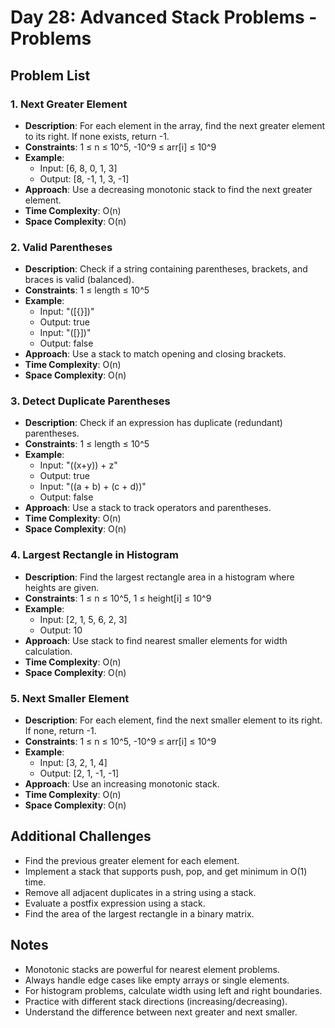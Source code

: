 # Day 28: Advanced Stack Problems - Problems

## Problem List

### 1. Next Greater Element

- **Description**: For each element in the array, find the next greater element to its right. If none exists, return -1.
- **Constraints**: 1 ≤ n ≤ 10^5, -10^9 ≤ arr[i] ≤ 10^9
- **Example**:
  - Input: [6, 8, 0, 1, 3]
  - Output: [8, -1, 1, 3, -1]
- **Approach**: Use a decreasing monotonic stack to find the next greater element.
- **Time Complexity**: O(n)
- **Space Complexity**: O(n)

### 2. Valid Parentheses

- **Description**: Check if a string containing parentheses, brackets, and braces is valid (balanced).
- **Constraints**: 1 ≤ length ≤ 10^5
- **Example**:
  - Input: "([{}])"
  - Output: true
  - Input: "([}])"
  - Output: false
- **Approach**: Use a stack to match opening and closing brackets.
- **Time Complexity**: O(n)
- **Space Complexity**: O(n)

### 3. Detect Duplicate Parentheses

- **Description**: Check if an expression has duplicate (redundant) parentheses.
- **Constraints**: 1 ≤ length ≤ 10^5
- **Example**:
  - Input: "((x+y)) + z"
  - Output: true
  - Input: "((a + b) + (c + d))"
  - Output: false
- **Approach**: Use a stack to track operators and parentheses.
- **Time Complexity**: O(n)
- **Space Complexity**: O(n)

### 4. Largest Rectangle in Histogram

- **Description**: Find the largest rectangle area in a histogram where heights are given.
- **Constraints**: 1 ≤ n ≤ 10^5, 1 ≤ height[i] ≤ 10^9
- **Example**:
  - Input: [2, 1, 5, 6, 2, 3]
  - Output: 10
- **Approach**: Use stack to find nearest smaller elements for width calculation.
- **Time Complexity**: O(n)
- **Space Complexity**: O(n)

### 5. Next Smaller Element

- **Description**: For each element, find the next smaller element to its right. If none, return -1.
- **Constraints**: 1 ≤ n ≤ 10^5, -10^9 ≤ arr[i] ≤ 10^9
- **Example**:
  - Input: [3, 2, 1, 4]
  - Output: [2, 1, -1, -1]
- **Approach**: Use an increasing monotonic stack.
- **Time Complexity**: O(n)
- **Space Complexity**: O(n)

## Additional Challenges

- Find the previous greater element for each element.
- Implement a stack that supports push, pop, and get minimum in O(1) time.
- Remove all adjacent duplicates in a string using a stack.
- Evaluate a postfix expression using a stack.
- Find the area of the largest rectangle in a binary matrix.

## Notes

- Monotonic stacks are powerful for nearest element problems.
- Always handle edge cases like empty arrays or single elements.
- For histogram problems, calculate width using left and right boundaries.
- Practice with different stack directions (increasing/decreasing).
- Understand the difference between next greater and next smaller.
